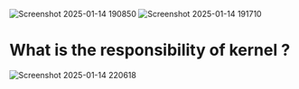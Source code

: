 ![Screenshot 2025-01-14 190850](https://github.com/user-attachments/assets/2eedee99-1ac3-436c-ad4a-68cc43c998be)
![Screenshot 2025-01-14 191710](https://github.com/user-attachments/assets/43335845-225a-4b0c-a081-20aa66c95e37)

# What is the responsibility of kernel ?

![Screenshot 2025-01-14 220618](https://github.com/user-attachments/assets/4ecc628a-0a07-4f82-994c-2167e4509e0c)
